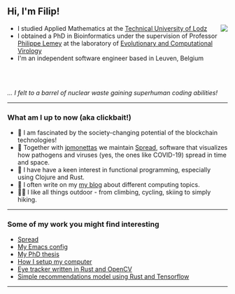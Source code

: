 <h2> Hi, I'm Filip!</h2>
<!-- <img src="" width="50"> -->

<!-- <img align='right' src="https://www.visitleuven.be/sites/visitleuven.be/files/styles/is_medium/public/images/2021-10/430x310_grotemarkt_sintpieterskerk.png" width="230"> -->

<a href="https://github.com/anuraghazra/github-readme-stats">
  <img align="right" src="https://github-readme-stats.vercel.app/api?username=fbielejec&show_icons=true&theme=dark&count_private=true" />
</a>

* I studied Applied Mathematics at the [Technical University of Lodz](https://p.lodz.pl/en)
* I obtained a PhD in Bioinformatics under the supervision of Professor [Philippe Lemey](https://scholar.google.com/citations?user=HwjuEaUAAAAJ) at the laboratory of [Evolutionary and Computational Virology](https://rega.kuleuven.be/cev/ecv/)
* I'm an independent software engineer based in Leuven, Belgium

<br><br>

*... I felt to a barrel of nuclear waste gaining superhuman coding abilities!*

---

### What am I up to now (aka clickbait!)

* :link: I am fascinated by the society-changing potential of the blockchain technologies!
* :waffle: Together with [jpmonettas](https://github.com/jpmonettas) we maintain [Spread](https://github.com/fbielejec/spread), software that visualizes how pathogens and viruses (yes, the ones like COVID-19) spread in time and space.
* :crab: I have have a keen interest in functional programming, especially using Clojure and Rust.
* :memo: I often write on my [my blog](https://www.blog.nodrama.io/) about different computing topics.
* :climbing_man: I like all things outdoor - from climbing, cycling, skiing to simply hiking.

---

### Some of my work you might find interesting

* [Spread](https://github.com/fbielejec/spread)
* [My Emacs config](https://github.com/fbielejec/emacs.d)
* [My PhD thesis](https://github.com/fbielejec/phd-thesis)
* [How I setup my computer](https://github.com/fbielejec/setup-desktop)
* [Eye tracker written in Rust and OpenCV](https://github.com/fbielejec/rust-opencv/blob/master/src/eye_tracker.rs)
* [Simple recommendations model using Rust and Tensorflow](https://github.com/fbielejec/rust-tensorflow)

---
